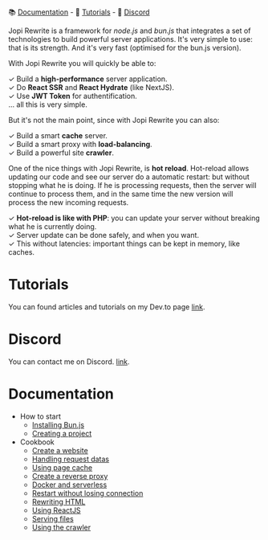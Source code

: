 📚 [Documentation](#documentation) - 🚀 [Tutorials](#tutorials) - 💬 [Discord](#discord)

Jopi Rewrite is a framework for *node.js* and *bun.js* that integrates a set of technologies to build powerful server applications.
It's very simple to use: that is its strength. And it's very fast (optimised for the bun.js version).

With Jopi Rewrite you will quickly be able to:

✓ Build a **high-performance** server application.  
✓ Do **React SSR** and **React Hydrate** (like NextJS).  
✓ Use **JWT Token** for authentification.  
... all this is very simple.

But it's not the main point, since with Jopi Rewrite you can also:

✓ Build a smart **cache** server.  
✓ Build a smart proxy with **load-balancing**.  
✓ Build a powerful site **crawler**.

One of the nice things with Jopi Rewrite, is **hot reload**. Hot-reload allows updating our code and see our server do
a automatic restart: but without stopping what he is doing. If he is processing requests, then the server will continue
to process them, and in the same time the new version will process the new incoming requests.

✓ **Hot-reload is like with PHP**: you can update your server without breaking what he is currently doing.  
✓ Server update can be done safely, and when you want.  
✓ This without latencies: important things can be kept in memory, like caches.  

# Tutorials

You can found articles and tutorials on my Dev.to page [link](https://dev.to/johanpiquet).

# Discord

You can contact me on Discord. [link](https://discord.com/channels/1397868681253490728/1397868681253490731).

# Documentation

* How to start
    * [Installing Bun.js](_doc/how_to_start/installing_bunjs.md)
    * [Creating a project](_doc/how_to_start/creating_a_project.md)
* Cookbook
    * [Create a website](_doc/cookbook/create_a_website.md)
    * [Handling request datas](_doc/cookbook/handling_request_data.md)
    * [Using page cache](_doc/cookbook/using_page_cache.md)
    * [Create a reverse proxy](_doc/cookbook/create_a_reverse_proxy.md)
    * [Docker and serverless](_doc/cookbook/docker_and_serverless.md)
    * [Restart without losing connection](_doc/cookbook/restart_without_losing_cconnection.md)
    * [Rewriting HTML](_doc/cookbook/rewriting_html.md)
    * [Using ReactJS](_doc/cookbook/using_reactjs.md)
    * [Serving files](_doc/cookbook/serving_files.md)
    * [Using the crawler](_doc/cookbook/using_the_crawler.md)
  